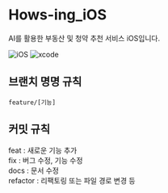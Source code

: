 # Hows-ing_iOS
AI를 활용한 부동산 및 청약 추천 서비스 iOS입니다.

![iOS](https://img.shields.io/badge/iOS-000000?style=for-the-badge&logo=ios&logoColor=white)
![xcode](https://img.shields.io/badge/Xcode-007ACC?style=for-the-badge&logo=Xcode&logoColor=white)

## 브랜치 명명 규칙

`feature/[기능]`

## 커밋 규칙

feat : 새로운 기능 추가  
fix : 버그 수정, 기능 수정  
docs : 문서 수정  
refactor : 리팩토링 또는 파일 경로 변경 등  
